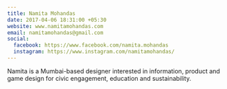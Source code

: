 ```yaml
---
title: Namita Mohandas
date: 2017-04-06 18:31:00 +05:30
website: www.namitamohandas.com
email: namitamohandas@gmail.com
social:
  facebook: https://www.facebook.com/namita.mohandas
  instagram: https://www.instagram.com/namitamohandas/
---
```


Namita is a Mumbai-based designer interested in information, product and game design for civic engagement, education and sustainability.